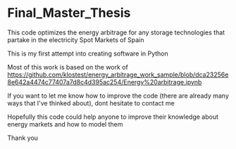 # Final_Master_Thesis
This code optimizes the energy arbitrage for any storage technologies that partake in the electricity Spot Markets of Spain 

This is my first attempt into creating software in Python

Most of this work is based on the work of https://github.com/klostest/energy_arbitrage_work_sample/blob/dca23256e8e642a4474c77407a7d8c4d395ac254/Energy%20arbitrage.ipynb

If you want to let me know how to improve the code (there are already many ways that I've thinked about), dont hesitate to contact me

Hopefully this code could help anyone to improve their knowledge about energy markets and how to model them

Thank you
